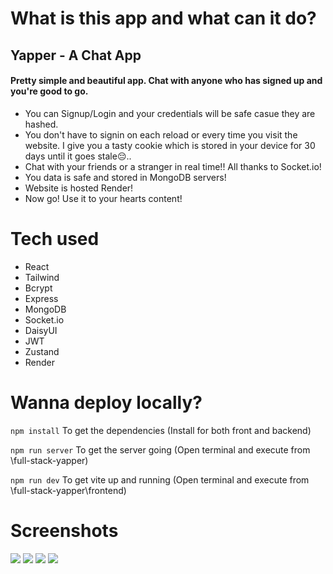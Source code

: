 # What is this app and what can it do?

## Yapper - A Chat App

#### Pretty simple and beautiful app. Chat with anyone who has signed up and you're good to go.

- You can Signup/Login and your credentials will be safe casue they are hashed.
- You don't have to signin on each reload or every time you visit the website. I give you a tasty cookie which is stored in your device for 30 days until it goes stale😔..
- Chat with your friends or a stranger in real time!! All thanks to Socket.io!
- You data is safe and stored in MongoDB servers!
- Website is hosted Render!
- Now go! Use it to your hearts content!

# Tech used

- React
- Tailwind
- Bcrypt
- Express
- MongoDB
- Socket.io
- DaisyUI
- JWT
- Zustand
- Render

# Wanna deploy locally?

`npm install` To get the dependencies (Install for both front and backend)

`npm run server` To get the server going (Open terminal and execute from \full-stack-yapper)

`npm run dev` To get vite up and running (Open terminal and execute from \full-stack-yapper\frontend)

# Screenshots

<img src="https://prnt.sc/-6g_o59fX9g4">

<img src="https://prnt.sc/jDZAwI71S4RI">

<img src="https://prnt.sc/sgGKdLTsbeZ_">

<img src="https://prnt.sc/GO-vBp8MHjIf">

